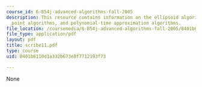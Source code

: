```yaml
---
course_id: 6-854j-advanced-algorithms-fall-2005
description: This resource contains information on the ellipsoid algorithm, interior
  point algorithms, and polynomial-time approximation algorithms.
file_location: /coursemedia/6-854j-advanced-algorithms-fall-2005/8401b6110d1a332b673e8f7712193f73_scribe11.pdf
file_type: application/pdf
layout: pdf
title: scribe11.pdf
type: course
uid: 8401b6110d1a332b673e8f7712193f73

---
```

None